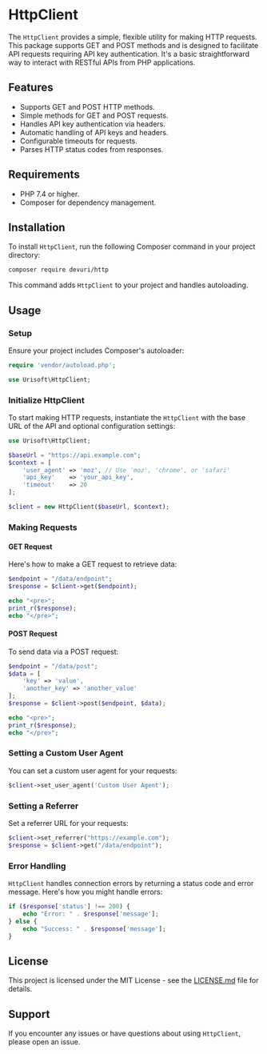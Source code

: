 # HttpClient

The `HttpClient` provides a simple, flexible utility for making HTTP requests. This package supports GET and POST methods and is designed to facilitate API requests requiring API key authentication. It's a basic straightforward way to interact with RESTful APIs from PHP applications.

## Features

- Supports GET and POST HTTP methods.
- Simple methods for GET and POST requests.
- Handles API key authentication via headers.
- Automatic handling of API keys and headers.
- Configurable timeouts for requests.
- Parses HTTP status codes from responses.

## Requirements

- PHP 7.4 or higher.
- Composer for dependency management.

## Installation

To install `HttpClient`, run the following Composer command in your project directory:

```bash
composer require devuri/http
```

This command adds `HttpClient` to your project and handles autoloading.

## Usage

### Setup

Ensure your project includes Composer's autoloader:

```php
require 'vendor/autoload.php';

use Urisoft\HttpClient;
```

### Initialize HttpClient

To start making HTTP requests, instantiate the `HttpClient` with the base URL of the API and optional configuration settings:

```php
use Urisoft\HttpClient;

$baseUrl = "https://api.example.com";
$context = [
    'user_agent' => 'moz', // Use 'moz', 'chrome', or 'safari'
    'api_key'    => 'your_api_key',
    'timeout'    => 20
];

$client = new HttpClient($baseUrl, $context);
```

### Making Requests

#### GET Request

Here's how to make a GET request to retrieve data:

```php
$endpoint = "/data/endpoint";
$response = $client->get($endpoint);

echo "<pre>";
print_r($response);
echo "</pre>";
```

#### POST Request

To send data via a POST request:

```php
$endpoint = "/data/post";
$data = [
    'key' => 'value',
    'another_key' => 'another_value'
];
$response = $client->post($endpoint, $data);

echo "<pre>";
print_r($response);
echo "</pre>";
```

### Setting a Custom User Agent

You can set a custom user agent for your requests:

```php
$client->set_user_agent('Custom User Agent');
```

### Setting a Referrer

Set a referrer URL for your requests:

```php
$client->set_referrer("https://example.com");
$response = $client->get("/data/endpoint");
```

### Error Handling

`HttpClient` handles connection errors by returning a status code and error message. Here's how you might handle errors:

```php
if ($response['status'] !== 200) {
    echo "Error: " . $response['message'];
} else {
    echo "Success: " . $response['message'];
}
```

## License

This project is licensed under the MIT License - see the [LICENSE.md](LICENSE) file for details.

## Support

If you encounter any issues or have questions about using `HttpClient`, please open an issue.
